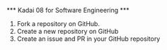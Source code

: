 *** Kadai 08 for Software Engineering ***
1. Fork a repository on GitHub.
2. Create a new repository on GitHub
3. Create an issue and PR in your GitHub repository 